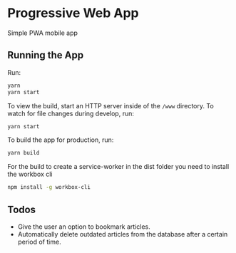 # Progressive Web App

Simple PWA mobile app

## Running the App
Run:
```bash
yarn
yarn start
```
To view the build, start an HTTP server inside of the `/www` directory.
To watch for file changes during develop, run:
```bash
yarn start
```
To build the app for production, run:
```bash
yarn build
```
For the build to create a service-worker in the dist folder you need to install the workbox cli
```bash
npm install -g workbox-cli
```
## Todos

* Give the user an option to bookmark articles.
* Automatically delete outdated articles from the database after a certain period of time.

